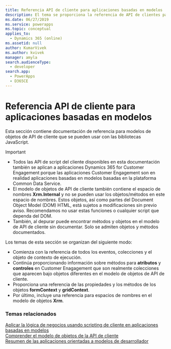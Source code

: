```yaml
---
title: Referencia API de cliente para aplicaciones basadas en modelos | MicrosoftDocs
description: El tema se proporciona la referencia de API de clientes para aplicaciones basadas en modelos.
ms.date: 06/27/2019
ms.service: powerapps
ms.topic: conceptual
applies_to:
  - Dynamics 365 (online)
ms.assetid: null
author: KumarVivek
ms.author: kvivek
manager: amyla
search.audienceType:
  - developer
search.app:
  - PowerApps
  - D365CE
---
```

# <a name="client-api-reference-for-model-driven-apps"></a>Referencia API de cliente para aplicaciones basadas en modelos



Esta sección contiene documentación de referencia para modelos de objetos de API de cliente que se pueden usar con las bibliotecas JavaScript.

> [!IMPORTANT]
> - Todos las API de script del cliente disponibles en esta documentación también se aplican a aplicaciones Dynamics 365 for Customer Engagement porque las aplicaciones Customer Engagement son en realidad aplicaciones basadas en modelos basadas en la plataforma Common Data Service.
> - El modelo de objetos de API de cliente también contiene el espacio de nombres **Xrm.Internal** y no se pueden usar los objetos/métodos en este espacio de nombres. Estos objetos, así como partes del Document Object Model (DOM) HTML, está sujetos a modificaciones sin previo aviso. Recomendamos no usar estas funciones o cualquier script que dependa del DOM.
> - También, al depurar puede encontrar métodos y objetos en el modelo de API de cliente sin documentar. Solo se admiten objetos y métodos documentados.

Los temas de esta sección se organizan del siguiente modo:
- Comienza con la referencia de todos los eventos, colecciones y el objeto de contexto de ejecución.
- Continúa proporcionando información sobre métodos para **atributos** y **controles** en Customer Enagagement que son realmente colecciones que aparecen bajo objetos diferentes en el modelo de objetos de API de cliente.
- Proporciona una referencia de las propiedades y los métodos de los objetos **formContext** y **gridContext**.
- Por último, incluye una referencia para espacios de nombres en el modelo de objetos **Xrm**. 

### <a name="related-topics"></a>Temas relacionados

[Aplicar la lógica de negocios usando scripting de cliente en aplicaciones basadas en modelos](../client-scripting.md)<br/>
[Comprender el modelo de objetos de la API de cliente](understand-clientapi-object-model.md)<br/>
[Resumen de las aplicaciones orientadas a modelos de desarrollador](../overview.md)
